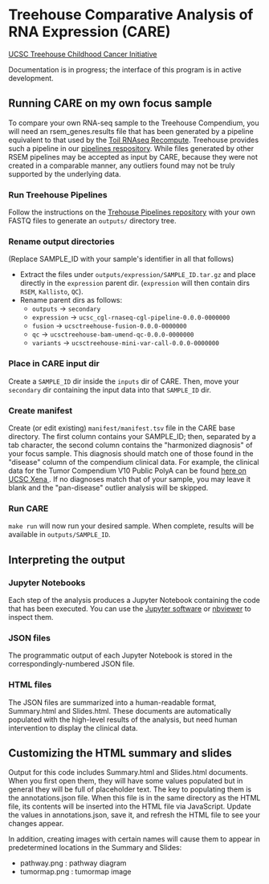 # Treehouse Comparative Analysis of RNA Expression (CARE)
[UCSC Treehouse Childhood Cancer Initiative](http://treehousegenomics.ucsc.edu)

Documentation is in progress; the interface of this program is in active development. 

## Running CARE on my own focus sample
To compare your own RNA-seq sample to the Treehouse Compendium, you will need an rsem\_genes.results file that has been generated
by a pipeline equivalent to that used by the [Toil RNAseq Recompute](https://xenabrowser.net/datapages/?host=https%3A%2F%2Ftoil.xenahubs.net).
Treehouse provides such a pipeline in our [pipelines respository](https://github.com/UCSC-Treehouse/pipelines).
While files generated by other RSEM pipelines may be accepted as input by CARE, because they were not created in a comparable manner, any outliers
found may not be truly supported by the underlying data.

### Run Treehouse Pipelines
Follow the instructions on the [Trehouse Pipelines repository](https://github.com/UCSC-Treehouse/pipelines) with your own FASTQ files to generate an `outputs/` directory tree.

### Rename output directories
(Replace SAMPLE\_ID with your sample's identifier in all that follows)
 - Extract the files under `outputs/expression/SAMPLE_ID.tar.gz` and place directly in the `expression` parent dir. (`expression` will then contain dirs `RSEM`, `Kallisto`, `QC`).
 - Rename parent dirs as follows:
    - `outputs` -> `secondary`
    - `expression` -> `ucsc_cgl-rnaseq-cgl-pipeline-0.0.0-0000000`
    - `fusion` -> `ucsctreehouse-fusion-0.0.0-0000000`
    - `qc` -> `ucsctreehouse-bam-umend-qc-0.0.0-0000000`
    - `variants` -> `ucsctreehouse-mini-var-call-0.0.0-0000000`

### Place in CARE input dir
Create a `SAMPLE_ID` dir inside the `inputs` dir of CARE. Then, move your `secondary` dir containing
the input data into that `SAMPLE_ID` dir.

### Create manifest
Create (or edit existing) `manifest/manifest.tsv` file in the CARE base directory. The first column contains your SAMPLE\_ID;
then, separated by a tab character, the second column contains the "harmonized diagnosis" of your focus sample. This diagnosis
should match one of those found in the "disease" column of the compendium clinical data. For example, the clinical data for
the Tumor Compendium V10 Public PolyA can be found [here on UCSC Xena
](https://xenabrowser.net/datapages/?dataset=clinical_TumorCompendium_v10_PolyA_2019-07-25.tsv&host=https%3A%2F%2Fxena.treehouse.gi.ucsc.edu%3A443).
If no diagnoses match that of your sample, you may leave it blank and the "pan-disease" outlier analysis will be skipped.

### Run CARE
`make run` will now run your desired sample. When complete, results will be available in `outputs/SAMPLE_ID`.


## Interpreting the output
### Jupyter Notebooks
Each step of the analysis produces a Jupyter Notebook containing the code that has been executed.
You can use the [Jupyter software](https://jupyter.org/install) or [nbviewer](https://nbviewer.jupyter.org/) to inspect them.

### JSON files
The programmatic output of each Jupyter Notebook is stored in the correspondingly-numbered JSON file.

### HTML files
The JSON files are summarized into a human-readable format, Summary.html and Slides.html. These documents are automatically
populated with the high-level results of the analysis, but need human intervention to display the clinical data.

## Customizing the HTML summary and slides
Output for this code includes Summary.html and Slides.html documents. When you first open them, they will have some values populated
but in general they will be full of placeholder text.
The key to populating them is the annotations.json file.
When this file is in the same directory as the HTML file, its contents will be inserted into the HTML file via JavaScript.
Update the values in annotations.json, save it, and refresh the HTML file to see your changes appear.

In addition, creating images with certain names will cause them to appear in predetermined locations in the Summary and Slides:
- pathway.png : pathway diagram
- tumormap.png : tumormap image
